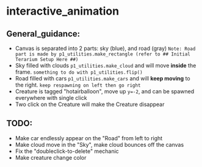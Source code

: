 # interactive_animation

## General_guidance:
  * Canvas is separated into 2 parts: sky (blue), and road (gray)
  `Note: Road part is made by p1_utilities.make_rectangle (refer to ## Initial Terarium Setup Here ##)`
  * Sky filled with clouds `p1_utilities.make_cloud` and will move **inside** the frame. `something to do with p1_utilities.flip()`
  * Road filled with cars `p1_utilities.make_cars` and will **keep moving** to the right. `keep respawning on left then go right`
  * Creature is tagged "hotairballoon", move up `y=-2`, and can be spawned everywhere with single click
  * Two click on the Creature will make the Creature disappear 

## TODO:
  * Make car endlessly appear on the "Road" from left to right
  * Make cloud move in the "Sky", make cloud bounces off the canvas
  * Fix the "doubleclick-to-delete" mechanic
  * Make creature change color

